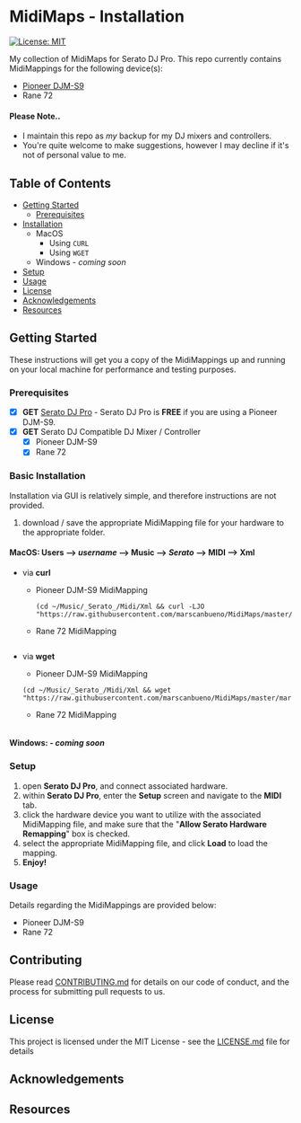 # MidiMaps - Installation<a name="HOME"></a>

[![License: MIT](https://img.shields.io/badge/License-MIT-yellow.svg)](https://opensource.org/licenses/MIT)

My collection of MidiMaps for Serato DJ Pro.  This repo currently contains MidiMappings for the following device(s):
* [Pioneer DJM-S9](PioneerDJM-S9.md)
* Rane 72

#### Please Note..

* I maintain this repo as *my* backup for my DJ mixers and controllers.
* You're quite welcome to make suggestions, however I may decline if it's not of personal value to me.

## Table of Contents
* [Getting Started](#gettingstarted)
    * [Prerequisites](#prerequisites)
* [Installation](#installation)
    * MacOS
        * Using ```CURL```
        * Using ```WGET```
    * Windows - *coming soon*
* [Setup](#setup)
* [Usage](#usage)
* [License](#license)
* [Acknowledgements](#acknowledgements)
* [Resources](#resources)

## Getting Started<a name="gettingstarted"></a>

These instructions will get you a copy of the MidiMappings up and running on your local machine for performance and testing purposes.

### Prerequisites<a name="prerequisites"></a>

- [x] **GET** [Serato DJ Pro](https://serato.com/dj/pro) - Serato DJ Pro is **FREE** if you are using a Pioneer DJM-S9.
- [x] **GET** Serato DJ Compatible DJ Mixer / Controller
    - [x] Pioneer DJM-S9
    - [x] Rane 72

### Basic Installation<a name="installation"></a>

Installation via GUI is relatively simple, and therefore instructions are not provided.

1. download / save the appropriate MidiMapping file for your hardware to the appropriate folder.

#### **MacOS**: Users --> _username_ --> Music --> _Serato_ --> MIDI --> Xml
        
- via **curl**
    - Pioneer DJM-S9 MidiMapping
        ```
        (cd ~/Music/_Serato_/Midi/Xml && curl -LJO "https://raw.githubusercontent.com/marscanbueno/MidiMaps/master/marS_PioneerDJMS9v169.xml")
        ```
    - Rane 72 MidiMapping
        ```
        
        ```
        
- via **wget**
    - Pioneer DJM-S9 MidiMapping

    ```
    (cd ~/Music/_Serato_/Midi/Xml && wget "https://raw.githubusercontent.com/marscanbueno/MidiMaps/master/marS_PioneerDJMS9v169.xml")
    ```
    - Rane 72 MidiMapping
        ```
        
        ```

#### **Windows**: - *coming soon*

### Setup<a name="setup"></a>

1. open **Serato DJ Pro**, and connect associated hardware.
2. within **Serato DJ Pro**, enter the **Setup** screen and navigate to the **MIDI** tab.
3. click the hardware device you want to utilize with the associated MidiMapping file, and make sure that the "**Allow Serato Hardware Remapping**" box is checked.
4. select the appropriate MidiMapping file, and click **Load** to load the mapping.
5. **Enjoy!**

### Usage<a name="usage"></a>

Details regarding the MidiMappings are provided below:
- Pioneer DJM-S9
- Rane 72

## Contributing<a name="contributing"></a>

Please read [CONTRIBUTING.md](https://gist.github.com/PurpleBooth/b24679402957c63ec426) for details on our code of conduct, and the process for submitting pull requests to us.


## License<a name="license"></a>

This project is licensed under the MIT License - see the [LICENSE.md](LICENSE.md) file for details

## Acknowledgements<a name="acknowledgements"></a>
## Resources<a name="resources"></a>

